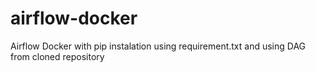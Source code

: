 # airflow-docker
Airflow Docker with pip instalation using requirement.txt and using DAG from cloned repository
